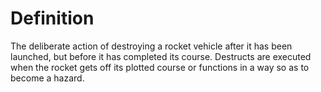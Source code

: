 # Definition

The deliberate action of destroying a rocket vehicle after it has been
launched, but before it has completed its course. Destructs are executed
when the rocket gets off its plotted course or functions in a way so as
to become a hazard.
